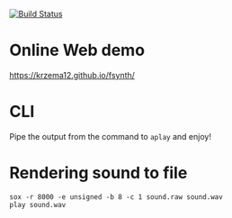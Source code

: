 [![Build Status](https://travis-ci.com/krzema12/fsynth.svg?branch=master)](https://travis-ci.com/krzema12/fsynth)

# Online Web demo

https://krzema12.github.io/fsynth/

# CLI

Pipe the output from the command to `aplay` and enjoy!

# Rendering sound to file

```
sox -r 8000 -e unsigned -b 8 -c 1 sound.raw sound.wav
play sound.wav
```
